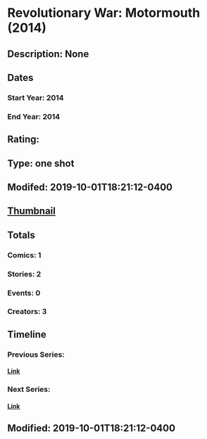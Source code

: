 # Revolutionary War: Motormouth (2014)
## Description: None
## Dates
### Start Year: 2014
### End Year: 2014
## Rating: 
## Type: one shot
## Modifed: 2019-10-01T18:21:12-0400
## [Thumbnail](http://i.annihil.us/u/prod/marvel/i/mg/a/10/546fa687bc65e.jpg)
## Totals
### Comics: 1
### Stories: 2
### Events: 0
### Creators: 3
## Timeline
### Previous Series: 
#### [Link]()
### Next Series: 
#### [Link]()
## Modified: 2019-10-01T18:21:12-0400